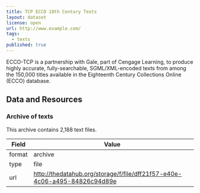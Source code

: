 ```yaml
---
title: TCP ECCO 18th Century Texts
layout: dataset
license: open
url: http://www.example.com/
tags:
  - texts
published: true
---
```


ECCO-TCP is a partnership with Gale, part of Cengage Learning, to produce highly accurate, fully-searchable, SGML/XML-encoded texts from among the 150,000 titles available in the Eighteenth Century Collections Online (ECCO) database.

## Data and Resources

### Archive of texts

This archive contains 2,188 text files.

| Field  | Value                           |
| ------ | ------------------------------- |
| format | archive                         |
| type   | file                            |
| url    | http://thedatahub.org/storage/f/file/dff21f57-e40e-4c06-a495-84826c94d89e |